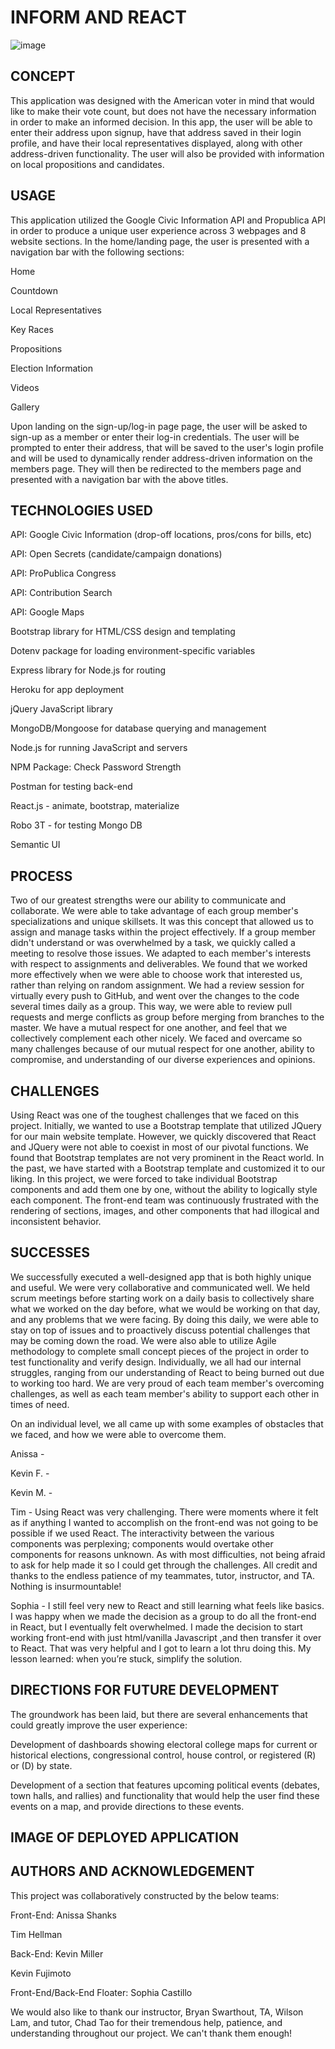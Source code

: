 # INFORM AND REACT
![image](https://img.shields.io/badge/license-MIT%20License-green)


## CONCEPT

This application was designed with the American voter in mind that would like to make their vote count, but does not have the necessary information in order to make an informed decision.  In this app, the user will be able to enter their address upon signup, have that address saved in their login profile, and have their local representatives displayed, along with other address-driven functionality.  The user will also be provided with information on local propositions and candidates.      


## USAGE

This application utilized the Google Civic Information API and Propublica API in order to produce a unique user experience across 3 webpages and 8 website sections.  In the home/landing page, the user is presented with a navigation bar with the following sections:

<p>Home</p>
<p>Countdown</p>
<p>Local Representatives</p>
<p>Key Races</p>
<p>Propositions</p>
<p>Election Information</p>
<p>Videos</p>
<p>Gallery</p>

Upon landing on the sign-up/log-in page page, the user will be asked to sign-up as a member or enter their log-in credentials.  The user will be prompted to enter their address, that will be saved to the user's login profile and will be used to dynamically render address-driven information on the members page.  They will then be redirected to the members page and presented with a navigation bar with the above titles.   


## TECHNOLOGIES USED
 
<p>API: Google Civic Information (drop-off locations, pros/cons for bills, etc)</p> 
<p>API: Open Secrets (candidate/campaign donations)</p>
<p>API: ProPublica Congress</p>
<p>API: Contribution Search</p>
<p>API: Google Maps</p>
<p>Bootstrap library for HTML/CSS design and templating</p>
<p>Dotenv package for loading environment-specific variables</p>
<p>Express library for Node.js for routing</p>
<p>Heroku for app deployment</p>
<p>jQuery JavaScript library</p>
<p>MongoDB/Mongoose for database querying and management</p>
<p>Node.js for running JavaScript and servers</p>
<p>NPM Package: Check Password Strength</p>
<p>Postman for testing back-end</p>
<p>React.js - animate, bootstrap, materialize</p>
<p>Robo 3T - for testing Mongo DB</p>
<p>Semantic UI</p>


## PROCESS

Two of our greatest strengths were our ability to communicate and collaborate.  We were able to take advantage of each group member's specializations and unique skillsets.  It was this concept that allowed us to assign and manage tasks within the project effectively.  If a group member didn't understand or was overwhelmed by a task, we quickly called a meeting to resolve those issues.  We adapted to each member's interests with respect to assignments and deliverables.  We found that we worked more effectively when we were able to choose work that interested us, rather than relying on random assignment.  We had a review session for virtually every push to GitHub, and went over the changes to the code several times daily as a group.  This way, we were able to review pull requests and merge conflicts as group before merging from branches to the master.  We have a mutual respect for one another, and feel that we collectively complement each other nicely.  We faced and overcame so many challenges because of our mutual respect for one another, ability to compromise, and understanding of our diverse experiences and opinions.  


## CHALLENGES

Using React was one of the toughest challenges that we faced on this project.  Initially, we wanted to use a Bootstrap template that utilized JQuery for our main website template.  However, we quickly discovered that React and JQuery were not able to coexist in most of our pivotal functions.  We found that Bootstrap templates are not very prominent in the React world.  In the past, we have started with a Bootstrap template and customized it to our liking.  In this project, we were forced to take individual Bootstrap components and add them one by one, without the ability to logically style each component.  The front-end team was continuously frustrated with the rendering of sections, images, and other components that had illogical and inconsistent behavior.  


## SUCCESSES

We successfully executed a well-designed app that is both highly unique and useful. We were very collaborative and communicated well. We held scrum meetings before starting work on a daily basis to collectively share what we worked on the day before, what we would be working on that day, and any problems that we were facing. By doing this daily, we were able to stay on top of issues and to proactively discuss potential challenges that may be coming down the road. We were also able to utilize Agile methodology to complete small concept pieces of the project in order to test functionality and verify design.  Individually, we all had our internal struggles, ranging from our understanding of React to being burned out due to working too hard.  We are very proud of each team member's overcoming challenges, as well as each team member's ability to support each other in times of need.  

On an individual level, we all came up with some examples of obstacles that we faced, and how we were able to overcome them.

Anissa - 

Kevin F. - 

Kevin M. - 

Tim - Using React was very challenging.  There were moments where it felt as if anything I wanted to accomplish on the front-end was not going to be possible if we used React.  The interactivity between the various components was perplexing; components would overtake other components for reasons unknown.  As with most difficulties, not being afraid to ask for help made it so I could get through the challenges.  All credit and thanks to the endless patience of my teammates, tutor, instructor, and TA.  Nothing is insurmountable!  

Sophia - I still feel very new to React and still learning what feels like basics. I was happy when we made the decision as a group to do all the front-end in React, but I eventually felt overwhelmed. I made the decision to start working front-end with just html/vanilla Javascript ,and then transfer it over to React. That was very helpful and I got to learn a lot thru doing this. My lesson learned: when you’re stuck, simplify the solution.


## DIRECTIONS FOR FUTURE DEVELOPMENT

The groundwork has been laid, but there are several enhancements that could greatly improve the user experience:

Development of dashboards showing electoral college maps for current or historical elections, congressional control, house control, or registered (R) or (D) by state.

Development of a section that features upcoming political events (debates, town halls, and rallies) and functionality that would help the user find these events on a map, and provide directions to these events.  


## IMAGE OF DEPLOYED APPLICATION



## AUTHORS AND ACKNOWLEDGEMENT

This project was collaboratively constructed by the below teams:

<p>Front-End:  Anissa Shanks</p>
<p>            Tim Hellman</p>

<p>Back-End:   Kevin Miller</p>
<p>            Kevin Fujimoto</p>

<p>Front-End/Back-End Floater:   Sophia Castillo</p>

We would also like to thank our instructor, Bryan Swarthout, TA, Wilson Lam, and tutor, Chad Tao for their tremendous help, patience, and understanding throughout our project.  We can't thank them enough!

